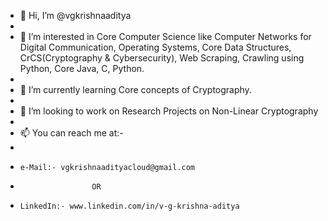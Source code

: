 - 👋 Hi, I’m @vgkrishnaaditya
- 
- 👀 I’m interested in Core Computer Science like Computer Networks for Digital Communication, Operating Systems, Core Data Structures, CrCS(Cryptography & Cybersecurity), Web Scraping, Crawling using Python, Core Java, C, Python.
- 
- 🌱 I’m currently learning Core concepts of Cryptography.
- 
- 💞️ I’m looking to work on Research Projects on Non-Linear Cryptography
- 
- 📫 You can reach me at:-
- 
-     e-Mail:- vgkrishnaadityacloud@gmail.com
-                     OR
-     LinkedIn:- www.linkedin.com/in/v-g-krishna-aditya

<!---
vgkrishnaaditya/vgkrishnaaditya is a ✨ special ✨ repository because its `README.md` (this file) appears on your GitHub profile.
You can click the Preview link to take a look at your changes.
--->
